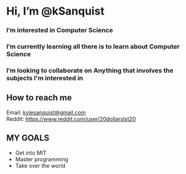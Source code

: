 # Hi, I’m @kSanquist

### I’m interested in Computer Science
### I’m currently learning all there is to learn about Computer Science
### I’m looking to collaborate on Anything that involves the subjects I'm interested in

## How to reach me                                                                              
Email: kylesanquist@gmail.com                                                                  
Reddit: https://www.reddit.com/user/20dollarsIst20

## MY GOALS
 - Get into MIT
 - Master programming
 - Take over the world
